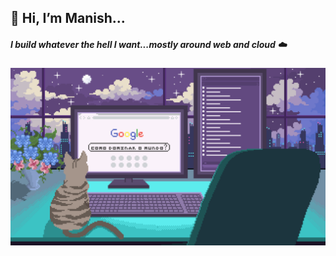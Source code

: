 ## 👋 Hi, I’m Manish...
##### I build whatever the hell I want...mostly around web and cloud ☁️

![](/Pixilart-LiveOn.gif)
